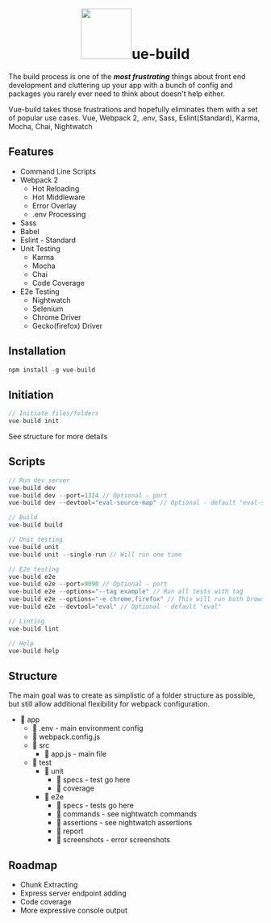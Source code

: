 <h1 align="center"><a href="https://vuejs.org"><img width="100"src="https://vuejs.org/images/logo.png" /></a>ue-build</h1>

The build process is one of the ***most frustrating*** things about front end development and cluttering up your app with a bunch of config and packages you rarely ever need to think about doesn't help either.

Vue-build takes those frustrations and hopefully eliminates them with a set of popular use cases. Vue, Webpack 2, .env, Sass, Eslint(Standard), Karma, Mocha, Chai, Nightwatch

## Features
- Command Line Scripts
- Webpack 2
  - Hot Reloading
  - Hot Middleware
  - Error Overlay
  - .env Processing
- Sass
- Babel
- Eslint - Standard
- Unit Testing
  - Karma
  - Mocha
  - Chai
  - Code Coverage
- E2e Testing
  - Nightwatch
  - Selenium
  - Chrome Driver
  - Gecko(firefox) Driver

## Installation
```javascript
npm install -g vue-build
```

## Initiation
```javascript
// Initiate files/folders
vue-build init
```
See structure for more details

## Scripts
```javascript
// Run dev server
vue-build dev
vue-build dev --port=1324 // Optional - port
vue-build dev --devtool="eval-source-map" // Optional - default "eval-source-map"

// Build
vue-build build

// Unit testing
vue-build unit
vue-build unit --single-run // Will run one time

// E2e testing
vue-build e2e
vue-build e2e --port=9090 // Optional - port
vue-build e2e --options="--tag example" // Run all tests with tag
vue-build e2e --options="-e chrome,firefox" // This will run both browsers
vue-build e2e --devtool="eval" // Optional - default "eval"

// Linting
vue-build lint

// Help
vue-build help
```

## Structure
The main goal was to create as simplistic of a folder structure as possible, but still allow additional flexibility for webpack configuration.
- :file_folder: app
  - :page_facing_up: .env - main environment config
  - :page_facing_up: webpack.config.js
  - :file_folder: src
    - :page_facing_up: app.js - main file
  - :file_folder: test
    - :file_folder: unit
      - :file_folder: specs - test go here
      - :file_folder: coverage
    - :file_folder: e2e
      - :file_folder: specs - tests go here
      - :file_folder: commands - see nightwatch commands
      - :file_folder: assertions - see nightwatch assertions
      - :file_folder: report
      - :file_folder: screenshots - error screenshots

## Roadmap
  - Chunk Extracting
  - Express server endpoint adding
  - Code coverage
  - More expressive console output
